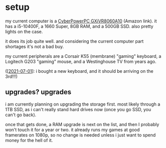# setup

my current computer is a [CyberPowerPC GXiVR8060A10](https://www.amazon.com/CyberpowerPC-Xtreme-i5-10400F-GeForce-GXiVR8060A10/dp/B08FBK2DK5?ref_=ast_sto_dp) (Amazon link). it has a i5-10400F, a 1660 Super, 8GB RAM, and a 500GB SSD. also pretty lights on the case.

it does its job quite well. and considering the current computer part shortages it's not a bad buy.

my current peripherals are a Corsair K55 (membrane) "gaming" keyboard, a Logitech G203 "gaming" mouse, and a Westinghouse TV from years ago.

([[2021-07-01]]: i bought a new keyboard, and it should be arriving on the 3rd!!!)

## upgrades? upgrades

i am currently planning on upgrading the storage first. most likely through a 1TB SSD, as i can't really stand hard drives now (once you go SSD, you can't go back).

once that gets done, a RAM upgrade is next on the list, and then I probably won't touch it for a year or two. it already runs my games at good framerates on 1080p, so no change is needed unless i just want to spend money for the hell of it.

[//begin]: # "Autogenerated link references for markdown compatibility"
[2021-07-01]: 2021-07-01.md "2021-07-01"
[//end]: # "Autogenerated link references"